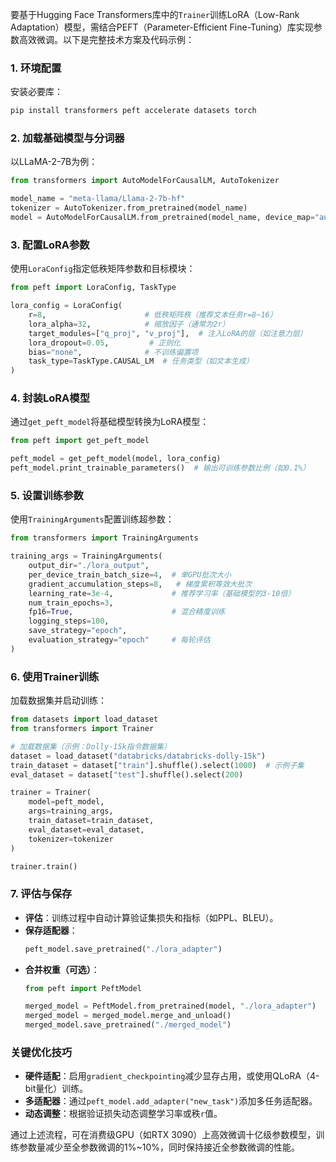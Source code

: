 要基于Hugging Face Transformers库中的`Trainer`训练LoRA（Low-Rank Adaptation）模型，需结合PEFT（Parameter-Efficient Fine-Tuning）库实现参数高效微调。以下是完整技术方案及代码示例：

### **1. 环境配置**
安装必要库：
```bash
pip install transformers peft accelerate datasets torch
```

### **2. 加载基础模型与分词器**
以LLaMA-2-7B为例：
```python
from transformers import AutoModelForCausalLM, AutoTokenizer

model_name = "meta-llama/Llama-2-7b-hf"
tokenizer = AutoTokenizer.from_pretrained(model_name)
model = AutoModelForCausalLM.from_pretrained(model_name, device_map="auto", torch_dtype="auto")
```

### **3. 配置LoRA参数**
使用`LoraConfig`指定低秩矩阵参数和目标模块：
```python
from peft import LoraConfig, TaskType

lora_config = LoraConfig(
    r=8,                      # 低秩矩阵秩（推荐文本任务r=8~16）
    lora_alpha=32,            # 缩放因子（通常为2r）
    target_modules=["q_proj", "v_proj"],  # 注入LoRA的层（如注意力层）
    lora_dropout=0.05,         # 正则化
    bias="none",              # 不训练偏置项
    task_type=TaskType.CAUSAL_LM  # 任务类型（如文本生成）
)
```

### **4. 封装LoRA模型**
通过`get_peft_model`将基础模型转换为LoRA模型：
```python
from peft import get_peft_model

peft_model = get_peft_model(model, lora_config)
peft_model.print_trainable_parameters()  # 输出可训练参数比例（如0.1%）
```

### **5. 设置训练参数**
使用`TrainingArguments`配置训练超参数：
```python
from transformers import TrainingArguments

training_args = TrainingArguments(
    output_dir="./lora_output",
    per_device_train_batch_size=4,  # 单GPU批次大小
    gradient_accumulation_steps=8,   # 梯度累积等效大批次
    learning_rate=3e-4,             # 推荐学习率（基础模型的3-10倍）
    num_train_epochs=3,
    fp16=True,                      # 混合精度训练
    logging_steps=100,
    save_strategy="epoch",
    evaluation_strategy="epoch"     # 每轮评估
)
```

### **6. 使用Trainer训练**
加载数据集并启动训练：
```python
from datasets import load_dataset
from transformers import Trainer

# 加载数据集（示例：Dolly-15k指令数据集）
dataset = load_dataset("databricks/databricks-dolly-15k")
train_dataset = dataset["train"].shuffle().select(1000)  # 示例子集
eval_dataset = dataset["test"].shuffle().select(200)

trainer = Trainer(
    model=peft_model,
    args=training_args,
    train_dataset=train_dataset,
    eval_dataset=eval_dataset,
    tokenizer=tokenizer
)

trainer.train()
```

### **7. 评估与保存**
- **评估**：训练过程中自动计算验证集损失和指标（如PPL、BLEU）。
- **保存适配器**：
  ```python
  peft_model.save_pretrained("./lora_adapter")
  ```
- **合并权重（可选）**：
  ```python
  from peft import PeftModel

  merged_model = PeftModel.from_pretrained(model, "./lora_adapter")
  merged_model = merged_model.merge_and_unload()
  merged_model.save_pretrained("./merged_model")
  ```

### **关键优化技巧**
- **硬件适配**：启用`gradient_checkpointing`减少显存占用，或使用QLoRA（4-bit量化）训练。
- **多适配器**：通过`peft_model.add_adapter("new_task")`添加多任务适配器。
- **动态调整**：根据验证损失动态调整学习率或秩`r`值。

通过上述流程，可在消费级GPU（如RTX 3090）上高效微调十亿级参数模型，训练参数量减少至全参数微调的1%~10%，同时保持接近全参数微调的性能。
